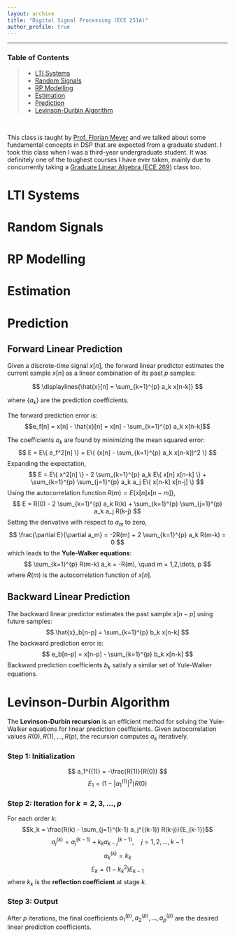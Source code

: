 ```yaml
---
layout: archive
title: "Digital Signal Processing (ECE 251A)"
author_profile: true
---
```


---
### Table of Contents
> - [LTI Systems](#lti-systems)
> - [Random Signals](#random-signals)
> - [RP Modelling](#rp-modelling)
> - [Estimation](#estimation)
> - [Prediction](#prediction)
> - [Levinson-Durbin Algorithm](#levinson-durbin-algorithm)
</br>

This class is taught by [Prof. Florian Meyer](https://fmeyer.ucsd.edu/) and we talked about some fundamental concepts in DSP that are expected from a graduate student. I took this class when I was a third-year undergraduate student. It was definitely one of the toughest courses I have ever taken, mainly due to concurrently taking a [Graduate Linear Algebra (ECE 269)](ece269.md) class too.  

# LTI Systems

# Random Signals

# RP Modelling

# Estimation

# Prediction

## Forward Linear Prediction
Given a discrete-time signal $x[n]$, the forward linear predictor estimates the current sample $x[n]$ as a linear combination of its past $p$ samples:

$$
\displaylines{\hat{x}[n] = \sum_{k=1}^{p} a_k x[n-k]}
$$

where $\{a_k\}$ are the prediction coefficients.

The forward prediction error is:
$$e_f[n] = x[n] - \hat{x}[n] = x[n] - \sum_{k=1}^{p} a_k x[n-k]$$

The coefficients $a_k$ are found by minimizing the mean squared error:
$$
E = E\{ e_f^2[n] \} = E\{ (x[n] - \sum_{k=1}^{p} a_k x[n-k])^2 \}
$$
Expanding the expectation,
$$
E = E\{ x^2[n] \} - 2 \sum_{k=1}^{p} a_k E\{ x[n] x[n-k] \} + \sum_{k=1}^{p} \sum_{j=1}^{p} a_k a_j E\{ x[n-k] x[n-j] \}
$$
Using the autocorrelation function $R(m) = E\{ x[n] x[n-m] \}$,
$$
E = R(0) - 2 \sum_{k=1}^{p} a_k R(k) + \sum_{k=1}^{p} \sum_{j=1}^{p} a_k a_j R(k-j)
$$
Setting the derivative with respect to $a_m$ to zero,
$$
\frac{\partial E}{\partial a_m} = -2R(m) + 2 \sum_{k=1}^{p} a_k R(m-k) = 0
$$
which leads to the **Yule-Walker equations**:
$$
\sum_{k=1}^{p} R(m-k) a_k = -R(m), \quad m = 1,2,\dots, p
$$
where $R(m)$ is the autocorrelation function of $x[n]$.

## Backward Linear Prediction
The backward linear predictor estimates the past sample $x[n-p]$ using future samples:
$$
\hat{x}_b[n-p] = \sum_{k=1}^{p} b_k x[n-k]
$$
The backward prediction error is:
$$
e_b[n-p] = x[n-p] - \sum_{k=1}^{p} b_k x[n-k]
$$
Backward prediction coefficients $b_k$ satisfy a similar set of Yule-Walker equations.

# Levinson-Durbin Algorithm
The **Levinson-Durbin recursion** is an efficient method for solving the Yule-Walker equations for linear prediction coefficients. Given autocorrelation values $R(0), R(1), ..., R(p)$, the recursion computes $a_k$ iteratively.

### Step 1: Initialization
$$
a_1^{(1)} = -\frac{R(1)}{R(0)}
$$
$$
E_1 = (1 - |a_1^{(1)}|^2) R(0)
$$

### Step 2: Iteration for $k = 2, 3, ..., p$
For each order $k$:
$$k_k = \frac{R(k) - \sum_{j=1}^{k-1} a_j^{(k-1)} R(k-j)}{E_{k-1}}$$
$$a_j^{(k)} = a_j^{(k-1)} + k_k a_{k-j}^{(k-1)}, \quad j = 1, 2, ..., k-1$$
$$a_k^{(k)} = k_k$$
$$E_k = (1 - k_k^2) E_{k-1}$$
where $k_k$ is the **reflection coefficient** at stage $k$.

### Step 3: Output
After $p$ iterations, the final coefficients $a_1^{(p)}, a_2^{(p)}, ..., a_p^{(p)}$ are the desired linear prediction coefficients.
